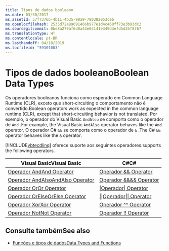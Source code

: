```yaml
---
title: Tipos de dados booleano
ms.date: 03/30/2017
ms.assetid: 57f7376b-4b11-4b35-98a9-780382053ceb
ms.openlocfilehash: 2535d72a89691466b977e1d4c460ff73e3b93dc2
ms.sourcegitcommit: 0be8a279af6d8a43e03141e349d3efd5d35f8767
ms.translationtype: HT
ms.contentlocale: pt-BR
ms.lasthandoff: 04/18/2019
ms.locfileid: "59301003"
---
```

# <a name="boolean-data-types"></a><span data-ttu-id="90654-102">Tipos de dados booleano</span><span class="sxs-lookup"><span data-stu-id="90654-102">Boolean Data Types</span></span>
<span data-ttu-id="90654-103">Os operadores booleanos funciona como esperado em Common Language Runtime (CLR), exceto que short-circuiting o comportamento não é convertido.</span><span class="sxs-lookup"><span data-stu-id="90654-103">Boolean operators work as expected in the common language runtime (CLR), except that short-circuiting behavior is not translated.</span></span> <span data-ttu-id="90654-104">Por exemplo, o operador do Visual Basic `AndAlso` se comporta como o operador de `And` .</span><span class="sxs-lookup"><span data-stu-id="90654-104">For example, the Visual Basic `AndAlso` operator behaves like the `And` operator.</span></span> <span data-ttu-id="90654-105">O operador C# `&&` se comporta como o operador de `&` .</span><span class="sxs-lookup"><span data-stu-id="90654-105">The C# `&&` operator behaves like the `&` operator.</span></span>  
  
 [!INCLUDE[vbtecdlinq](../../../../../../includes/vbtecdlinq-md.md)] <span data-ttu-id="90654-106">oferece suporte aos seguintes operadores.</span><span class="sxs-lookup"><span data-stu-id="90654-106">supports the following operators.</span></span>  
  
|<span data-ttu-id="90654-107">Visual Basic</span><span class="sxs-lookup"><span data-stu-id="90654-107">Visual Basic</span></span>|<span data-ttu-id="90654-108">C#</span><span class="sxs-lookup"><span data-stu-id="90654-108">C#</span></span>|  
|------------------|---------|  
|[<span data-ttu-id="90654-109">Operador And</span><span class="sxs-lookup"><span data-stu-id="90654-109">And Operator</span></span>](~/docs/visual-basic/language-reference/operators/and-operator.md)|[<span data-ttu-id="90654-110">Operador &</span><span class="sxs-lookup"><span data-stu-id="90654-110">& Operator</span></span>](~/docs/csharp/language-reference/operators/boolean-logical-operators.md#logical-and-operator-)|  
|[<span data-ttu-id="90654-111">Operador AndAlso</span><span class="sxs-lookup"><span data-stu-id="90654-111">AndAlso Operator</span></span>](~/docs/visual-basic/language-reference/operators/andalso-operator.md)|[<span data-ttu-id="90654-112">Operador &&</span><span class="sxs-lookup"><span data-stu-id="90654-112">&& Operator</span></span>](~/docs/csharp/language-reference/operators/boolean-logical-operators.md#conditional-logical-and-operator-)|  
|[<span data-ttu-id="90654-113">Operador Or</span><span class="sxs-lookup"><span data-stu-id="90654-113">Or Operator</span></span>](~/docs/visual-basic/language-reference/operators/or-operator.md)|[<span data-ttu-id="90654-114">&#124;Operador</span><span class="sxs-lookup"><span data-stu-id="90654-114">&#124; Operator</span></span>](~/docs/csharp/language-reference/operators/boolean-logical-operators.md#logical-or-operator-)|  
|[<span data-ttu-id="90654-115">Operador OrElse</span><span class="sxs-lookup"><span data-stu-id="90654-115">OrElse Operator</span></span>](~/docs/visual-basic/language-reference/operators/orelse-operator.md)|[<span data-ttu-id="90654-116">&#124;&#124;Operador</span><span class="sxs-lookup"><span data-stu-id="90654-116">&#124;&#124; Operator</span></span>](~/docs/csharp/language-reference/operators/boolean-logical-operators.md#conditional-logical-or-operator-)|  
|[<span data-ttu-id="90654-117">Operador Xor</span><span class="sxs-lookup"><span data-stu-id="90654-117">Xor Operator</span></span>](~/docs/visual-basic/language-reference/operators/xor-operator.md)|[<span data-ttu-id="90654-118">Operador ^</span><span class="sxs-lookup"><span data-stu-id="90654-118">^ Operator</span></span>](~/docs/csharp/language-reference/operators/boolean-logical-operators.md#logical-exclusive-or-operator-)|  
|[<span data-ttu-id="90654-119">Operador Not</span><span class="sxs-lookup"><span data-stu-id="90654-119">Not Operator</span></span>](~/docs/visual-basic/language-reference/operators/not-operator.md)|[<span data-ttu-id="90654-120">Operador \!</span><span class="sxs-lookup"><span data-stu-id="90654-120">\! Operator</span></span>](~/docs/csharp/language-reference/operators/boolean-logical-operators.md#logical-negation-operator-)|  
  
## <a name="see-also"></a><span data-ttu-id="90654-121">Consulte também</span><span class="sxs-lookup"><span data-stu-id="90654-121">See also</span></span>

- [<span data-ttu-id="90654-122">Funções e tipos de dados</span><span class="sxs-lookup"><span data-stu-id="90654-122">Data Types and Functions</span></span>](../../../../../../docs/framework/data/adonet/sql/linq/data-types-and-functions.md)
